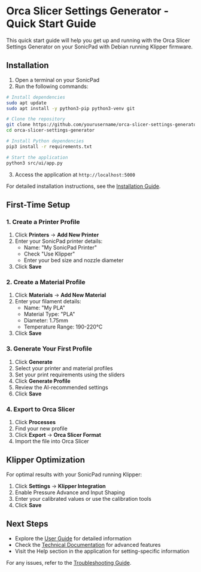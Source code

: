 # Orca Slicer Settings Generator - Quick Start Guide

This quick start guide will help you get up and running with the Orca Slicer Settings Generator on your SonicPad with Debian running Klipper firmware.

## Installation

1. Open a terminal on your SonicPad
2. Run the following commands:

```bash
# Install dependencies
sudo apt update
sudo apt install -y python3-pip python3-venv git

# Clone the repository
git clone https://github.com/yourusername/orca-slicer-settings-generator.git
cd orca-slicer-settings-generator

# Install Python dependencies
pip3 install -r requirements.txt

# Start the application
python3 src/ui/app.py
```

3. Access the application at `http://localhost:5000`

For detailed installation instructions, see the [Installation Guide](installation.md).

## First-Time Setup

### 1. Create a Printer Profile

1. Click **Printers** → **Add New Printer**
2. Enter your SonicPad printer details:
   - Name: "My SonicPad Printer"
   - Check "Use Klipper"
   - Enter your bed size and nozzle diameter
3. Click **Save**

### 2. Create a Material Profile

1. Click **Materials** → **Add New Material**
2. Enter your filament details:
   - Name: "My PLA"
   - Material Type: "PLA"
   - Diameter: 1.75mm
   - Temperature Range: 190-220°C
3. Click **Save**

### 3. Generate Your First Profile

1. Click **Generate**
2. Select your printer and material profiles
3. Set your print requirements using the sliders
4. Click **Generate Profile**
5. Review the AI-recommended settings
6. Click **Save**

### 4. Export to Orca Slicer

1. Click **Processes**
2. Find your new profile
3. Click **Export** → **Orca Slicer Format**
4. Import the file into Orca Slicer

## Klipper Optimization

For optimal results with your SonicPad running Klipper:

1. Click **Settings** → **Klipper Integration**
2. Enable Pressure Advance and Input Shaping
3. Enter your calibrated values or use the calibration tools
4. Click **Save**

## Next Steps

- Explore the [User Guide](user_guide.md) for detailed information
- Check the [Technical Documentation](technical_docs.md) for advanced features
- Visit the Help section in the application for setting-specific information

For any issues, refer to the [Troubleshooting Guide](troubleshooting.md).
